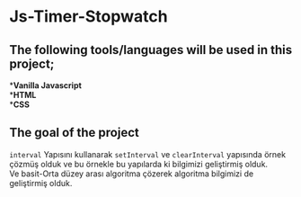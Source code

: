 # Js-Timer-Stopwatch

## The following tools/languages will be used in this project;
***Vanilla Javascript**<br>
***HTML**<br>
***CSS**

## The goal of the project
`interval` Yapısını kullanarak `setInterval` ve `clearInterval` yapısında örnek çözmüş olduk ve bu örnekle bu yapılarda ki bilgimizi geliştirmiş olduk.
<br> Ve basit-Orta düzey arası algoritma çözerek algoritma bilgimizi de geliştirmiş olduk.
